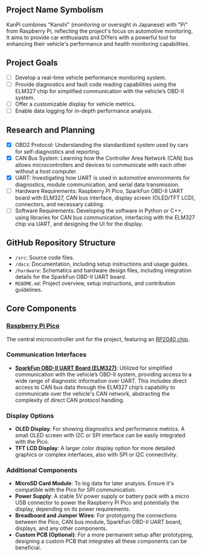 ## Project Name Symbolism

KanPi combines "Kanshi" (monitoring or oversight in Japanese) with "Pi" from Raspberry Pi, reflecting the project's focus on automotive monitoring. It aims to provide car enthusiasts and DIYers with a powerful tool for enhancing their vehicle's performance and health monitoring capabilities.

## Project Goals

- [ ] Develop a real-time vehicle performance monitoring system.
- [ ] Provide diagnostics and fault code reading capabilities using the ELM327 chip for simplified communication with the vehicle’s OBD-II system.
- [ ] Offer a customizable display for vehicle metrics.
- [ ] Enable data logging for in-depth performance analysis.

## Research and Planning

- [X] OBD2 Protocol: Understanding the standardized system used by cars for self-diagnostics and reporting.
- [X] CAN Bus System: Learning how the Controller Area Network (CAN) bus allows microcontrollers and devices to communicate with each other without a host computer.
- [X] UART: Investigating how UART is used in automotive environments for diagnostics, module communication, and serial data transmission.
- [ ] Hardware Requirements: Raspberry Pi Pico, SparkFun OBD-II UART board with ELM327, CAN bus interface, display screen (OLED/TFT LCD), connectors, and necessary cabling.
- [ ] Software Requirements: Developing the software in Python or C++, using libraries for CAN bus communication, interfacing with the ELM327 chip via UART, and designing the UI for the display.

## GitHub Repository Structure

- `/src`: Source code files.
- `/docs`: Documentation, including setup instructions and usage guides.
- `/hardware`: Schematics and hardware design files, including integration details for the SparkFun OBD-II UART board.
- `README.md`: Project overview, setup instructions, and contribution guidelines.

## Core Components

### [Raspberry Pi Pico](https://www.raspberrypi.com/products/raspberry-pi-pico/)
The central microcontroller unit for the project, featuring an [RP2040 chip](https://www.raspberrypi.com/products/rp2040/).

### Communication Interfaces

- **[SparkFun OBD-II UART Board (ELM327)](https://www.sparkfun.com/products/9555?_ga=2.147943607.1211733312.1707513035-2096477449.1707513035&_gl=1*1isppcj*_ga*MjA5NjQ3NzQ0OS4xNzA3NTEzMDM1*_ga_T369JS7J9N*MTcwNzYwNDg4NS44LjEuMTcwNzYwNTUwNy40OC4wLjA.)**: Utilized for simplified communication with the vehicle’s OBD-II system, providing access to a wide range of diagnostic information over UART. This includes direct access to CAN bus data through the ELM327 chip’s capability to communicate over the vehicle's CAN network, abstracting the complexity of direct CAN protocol handling.

### Display Options

- **OLED Display**: For showing diagnostics and performance metrics. A small OLED screen with I2C or SPI interface can be easily integrated with the Pico.
- **TFT LCD Display**: A larger color display option for more detailed graphics or complex interfaces, also with SPI or I2C connectivity.

### Additional Components

- **MicroSD Card Module**: To log data for later analysis. Ensure it's compatible with the Pico for SPI communication.
- **Power Supply**: A stable 5V power supply or battery pack with a micro USB connector to power the Raspberry Pi Pico and potentially the display, depending on its power requirements.
- **Breadboard and Jumper Wires**: For prototyping the connections between the Pico, CAN bus module, SparkFun OBD-II UART board, displays, and any other components.
- **Custom PCB (Optional)**: For a more permanent setup after prototyping, designing a custom PCB that integrates all these components can be beneficial.